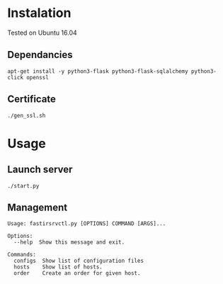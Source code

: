 # Instalation
Tested on Ubuntu 16.04

## Dependancies

`apt-get install -y python3-flask python3-flask-sqlalchemy python3-click openssl`

## Certificate
 
`./gen_ssl.sh`

# Usage

## Launch server

`./start.py`

## Management

```
Usage: fastirsrvctl.py [OPTIONS] COMMAND [ARGS]...

Options:
  --help  Show this message and exit.

Commands:
  configs  Show list of configuration files
  hosts    Show list of hosts.
  order    Create an order for given host.
```
